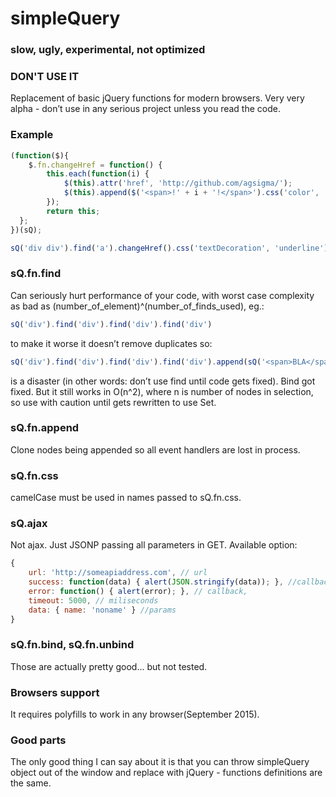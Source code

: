 # simpleQuery
### slow, ugly, experimental, not optimized 
### DON'T USE IT

Replacement of basic jQuery functions for modern browsers. Very very alpha - don’t use in any serious project unless you read the code.

### Example
```javascript
(function($){    
    $.fn.changeHref = function() {
        this.each(function(i) {
            $(this).attr('href', 'http://github.com/agsigma/');
            $(this).append($('<span>!' + i + '!</span>').css('color', '#AA3333'));
        });
        return this;
  };
})(sQ);        

sQ('div div').find('a').changeHref().css('textDecoration', 'underline');
```

### sQ.fn.find 
Can seriously hurt performance of your code, with worst case complexity as bad as (number_of_element)^(number_of_finds_used), eg.:
```javascript
sQ('div').find('div').find('div').find('div')
```
to make it worse it doesn’t remove duplicates so:
```javascript
sQ('div').find('div').find('div').find('div').append(sQ('<span>BLA</span>'));
```
is a disaster (in other words: don’t use find until code gets fixed).
Bind got fixed. But it still works in O(n^2), where n is number of nodes in selection, so use with caution until gets rewritten to use Set.

### sQ.fn.append
Clone nodes being appended so all event handlers are lost in process.

### sQ.fn.css
camelCase must be used in names passed to sQ.fn.css.

### sQ.ajax
Not ajax. Just JSONP passing all parameters in GET. Available option:
```javascript
{
    url: 'http://someapiaddress.com', // url 
    success: function(data) { alert(JSON.stringify(data)); }, //callback 
    error: function() { alert(error); }, // callback, 
    timeout: 5000, // miliseconds
    data: { name: 'noname' } //params
}
```

### sQ.fn.bind, sQ.fn.unbind
Those are actually pretty good... but not tested.

### Browsers support
It requires polyfills to work in any browser(September 2015).

### Good parts
The only good thing I can say about it is that you can throw simpleQuery object out of the window and replace with jQuery - functions definitions are the same.

